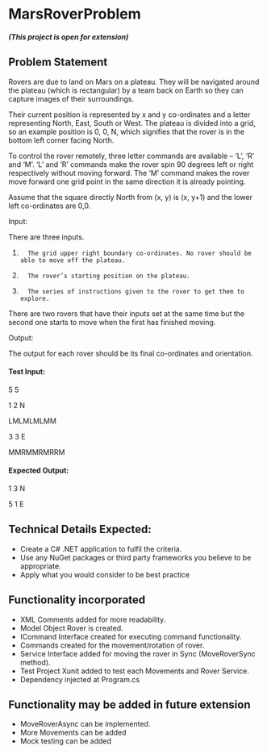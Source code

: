 # MarsRoverProblem
##### (This project is open for extension)

## Problem Statement
Rovers are due to land on Mars on a plateau. They will be navigated around the plateau (which is rectangular) by a team back on Earth so they can capture images of their surroundings. 

Their current position is represented by x and y co-ordinates and a letter representing North, East, South or West. The plateau is divided into a grid, so an example position is 0, 0, N, which signifies that the rover is in the bottom left corner facing North. 

To control the rover remotely, three letter commands are available – ‘L’, ‘R’ and ‘M’. ‘L’ and ‘R’ commands make the rover spin 90 degrees left or right respectively without moving forward. The ‘M’ command makes the rover move forward one grid point in the same direction it is already pointing. 

Assume that the square directly North from (x, y) is (x, y+1) and the lower left co-ordinates are 0,0. 

Input: 

There are three inputs. 

1.       The grid upper right boundary co-ordinates. No rover should be able to move off the plateau.  

2.       The rover’s starting position on the plateau. 

3.       The series of instructions given to the rover to get them to explore. 

There are two rovers that have their inputs set at the same time but the second one starts to move when the first has finished moving. 

Output: 

The output for each rover should be its final co-ordinates and orientation. 

#### Test Input: 

5 5 

1 2 N 

LMLMLMLMM 

3 3 E 

MMRMMRMRRM 

#### Expected Output: 

1 3 N 

5 1 E 

## Technical Details Expected: 
* Create a C# .NET application to fulfil the criteria. 
* Use any NuGet packages or third party frameworks you believe to be appropriate. 
* Apply what you would consider to be best practice 

## Functionality incorporated
* XML Comments added for more readability.
* Model Object Rover is created.
* ICommand Interface created for executing command functionality.
* Commands created for the movement/rotation of rover.
* Service Interface added for moving the rover in Sync (MoveRoverSync method).
* Test Project Xunit added to test each Movements and Rover Service.
* Dependency injected at Program.cs

## Functionality may be added in future extension
* MoveRoverAsync can be implemented.
* More Movements can be added
* Mock testing can be added

